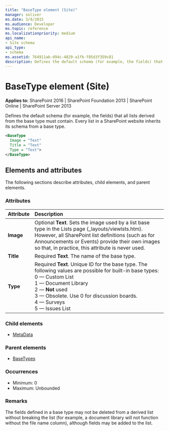 ```yaml
---
title: "BaseType element (Site)"
manager: soliver
ms.date: 3/9/2015
ms.audience: Developer
ms.topic: reference
ms.localizationpriority: medium
api_name:
- Site schema
api_type:
- schema
ms.assetid: 764911ab-d94c-4829-a1fb-f85d3f359c81
description: Defines the default schema (for example, the fields) that all lists derived from the base type must contain. Every list in a SharePoint website inherits its schema from a base type.
---
```


# BaseType element (Site)

**Applies to:** SharePoint 2016 | SharePoint Foundation 2013 | SharePoint Online | SharePoint Server 2013

Defines the default schema (for example, the fields) that all lists derived from the base type must contain. Every list in a SharePoint website inherits its schema from a base type.

```XML
<BaseType
  Image = "Text"
  Title = "Text"
  Type = "Text">
</BaseType>
```

## Elements and attributes

The following sections describe attributes, child elements, and parent elements.

### Attributes

|**Attribute**|**Description**|
|:-----|:-----|
|**Image** <br/> |Optional **Text**. Sets the image used by a list base type in the Lists page (_layouts/viewlsts.htm). However, all SharePoint list definitions (such as for Announcements or Events) provide their own images so that, in practice, this attribute is never used.  <br/> |
|**Title** <br/> |Required **Text**. The name of the base type.  <br/> |
|**Type** <br/> |Required **Text**. Unique ID for the base type. The following values are possible for built-in base types:  <br/> 0 — Custom List  <br/> 1 — Document Library  <br/> 2 — **Not** used  <br/> 3 — Obsolete. Use 0 for discussion boards.  <br/> 4 — Surveys  <br/> 5 — Issues List  <br/> |

### Child elements

- [MetaData](metadata-element-site.md)

### Parent elements

- [BaseTypes](basetypes-element-site.md)

### Occurrences

- Minimum: 0
- Maximum: Unbounded

### Remarks

The fields defined in a base type may not be deleted from a derived list without breaking the list (for example, a document library will not function without the file name column), although fields may be added to the list.
